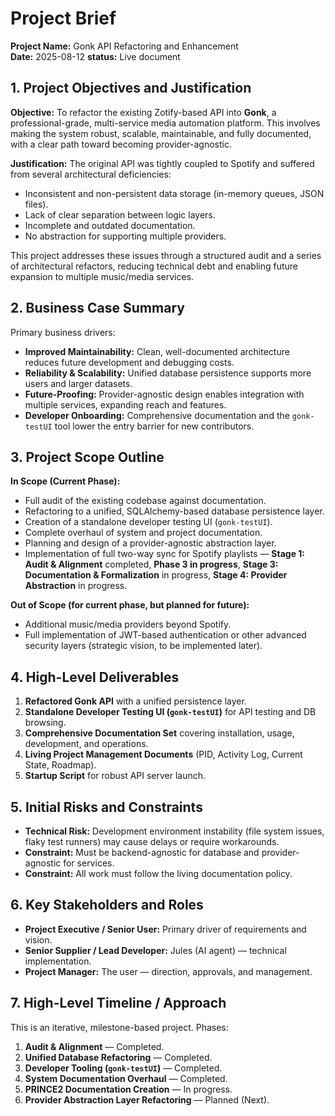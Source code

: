 # Project Brief

**Project Name:** Gonk API Refactoring and Enhancement  
**Date:** 2025-08-12 
**status:** Live document 

## 1. Project Objectives and Justification

**Objective:** To refactor the existing Zotify-based API into **Gonk**, a professional-grade, multi-service media automation platform. This involves making the system robust, scalable, maintainable, and fully documented, with a clear path toward becoming provider-agnostic.

**Justification:** The original API was tightly coupled to Spotify and suffered from several architectural deficiencies:
- Inconsistent and non-persistent data storage (in-memory queues, JSON files).
- Lack of clear separation between logic layers.
- Incomplete and outdated documentation.
- No abstraction for supporting multiple providers.

This project addresses these issues through a structured audit and a series of architectural refactors, reducing technical debt and enabling future expansion to multiple music/media services.

## 2. Business Case Summary

Primary business drivers:
- **Improved Maintainability:** Clean, well-documented architecture reduces future development and debugging costs.
- **Reliability & Scalability:** Unified database persistence supports more users and larger datasets.
- **Future-Proofing:** Provider-agnostic design enables integration with multiple services, expanding reach and features.
- **Developer Onboarding:** Comprehensive documentation and the `gonk-testUI` tool lower the entry barrier for new contributors.

## 3. Project Scope Outline

**In Scope (Current Phase):**
- Full audit of the existing codebase against documentation.
- Refactoring to a unified, SQLAlchemy-based database persistence layer.
- Creation of a standalone developer testing UI (`gonk-testUI`).
- Complete overhaul of system and project documentation.
- Planning and design of a provider-agnostic abstraction layer.
- Implementation of full two-way sync for Spotify playlists — **Stage 1: Audit & Alignment** completed, **Phase 3 in progress**, **Stage 3: Documentation & Formalization** in progress, **Stage 4: Provider Abstraction** in progress.

**Out of Scope (for current phase, but planned for future):**
- Additional music/media providers beyond Spotify.
- Full implementation of JWT-based authentication or other advanced security layers (strategic vision, to be implemented later).

## 4. High-Level Deliverables

1. **Refactored Gonk API** with a unified persistence layer.
2. **Standalone Developer Testing UI (`gonk-testUI`)** for API testing and DB browsing.
3. **Comprehensive Documentation Set** covering installation, usage, development, and operations.
4. **Living Project Management Documents** (PID, Activity Log, Current State, Roadmap).
5. **Startup Script** for robust API server launch.

## 5. Initial Risks and Constraints

- **Technical Risk:** Development environment instability (file system issues, flaky test runners) may cause delays or require workarounds.
- **Constraint:** Must be backend-agnostic for database and provider-agnostic for services.
- **Constraint:** All work must follow the living documentation policy.

## 6. Key Stakeholders and Roles

- **Project Executive / Senior User:** Primary driver of requirements and vision.
- **Senior Supplier / Lead Developer:** Jules (AI agent) — technical implementation.
- **Project Manager:** The user — direction, approvals, and management.

## 7. High-Level Timeline / Approach

This is an iterative, milestone-based project. Phases:

1. **Audit & Alignment** — Completed.
2. **Unified Database Refactoring** — Completed.
3. **Developer Tooling (`gonk-testUI`)** — Completed.
4. **System Documentation Overhaul** — Completed.
5. **PRINCE2 Documentation Creation** — In progress.
6. **Provider Abstraction Layer Refactoring** — Planned (Next).
